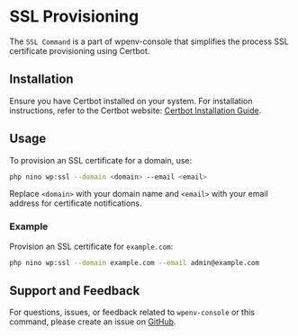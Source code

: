 
# SSL Provisioning

The `SSL Command` is a part of wpenv-console that simplifies the process SSL certificate provisioning using Certbot.

## Installation

Ensure you have Certbot installed on your system. For installation instructions, refer to the Certbot website: [Certbot Installation Guide](https://certbot.eff.org/).

## Usage

To provision an SSL certificate for a domain, use:

```bash
php nino wp:ssl --domain <domain> --email <email>
```

Replace `<domain>` with your domain name and `<email>` with your email address for certificate notifications.

### Example

Provision an SSL certificate for `example.com`:

```bash
php nino wp:ssl --domain example.com --email admin@example.com
```


## Support and Feedback

For questions, issues, or feedback related to `wpenv-console` or this command, please create an issue on [GitHub](https://github.com/devuri/wpenv-console/issues).
